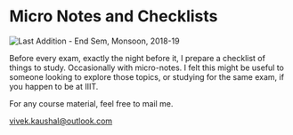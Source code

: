 # Micro Notes and Checklists

![Last Addition - End Sem, Monsoon, 2018-19](https://img.shields.io/badge/Last%20Addition-EndSem%2C%20Monsoon%2C%202018--19-blue.svg)

Before every exam, exactly the night before it, I prepare a checklist of things to study. Occasionally with micro-notes.
I felt this might be useful to someone looking to explore those topics, or studying for the same exam, if you happen to be at IIIT.

For any course material, feel free to mail me.

vivek.kaushal@outlook.com

